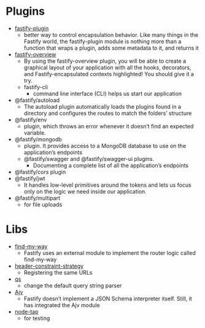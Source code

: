 # Plugins

- [fastify-plugin](https://www.npmjs.com/package/fastify-plugin)
  - better way to control encapsulation behavior. Like many things in the Fastify world, the fastify-plugin module is nothing more than a function that wraps a plugin, adds some metadata to it, and returns it
- [fastify-overview](https://github.com/Eomm/fastify-overview)
  - By using the fastify-overview plugin, you will be able to create a graphical layout of your application with all the hooks, decorators, and Fastify-encapsulated contexts highlighted! You should give it a try.
  - fastify-cli
    - command line interface (CLI) helps us start our application
- @fastify/autoload
  - The autoload plugin automatically loads the plugins found in a directory and configures the routes to match the folders’ structure
- @fastify/env
  - plugin, which throws an error whenever it doesn’t find an expected variable.
- @fastify/mongodb
  - plugin. It provides access to a MongoDB database to use on the application’s endpoints
  - @fastify/swagger and  @fastify/swagger-ui plugins.
	  - Documenting a complete list of all the application’s endpoints
-  @fastify/cors plugin
- @fastify/jwt
	- It handles low-level primitives around the tokens and lets us focus only on the logic we need inside our application.
- @fastify/multipart 
	- for file uploads

# Libs

- [find-my-way](https://github.com/delvedor/find-my-way)
  - Fastify uses an external module to implement the router logic called find-my-way
- [header-constraint-strategy](https://github.com/Eomm/header-constraint-strategy)
  - Registering the same URLs
- [qs](https://www.npmjs.com/package/qs)
  - change the default query string parser
- [Ajv](https://www.npmjs.com/package/ajv)
  - Fastify doesn’t implement a JSON Schema interpreter itself. Still, it has integrated the Ajv module
- [node-tap](https://node-tap.org/basics/)
	- for testing
